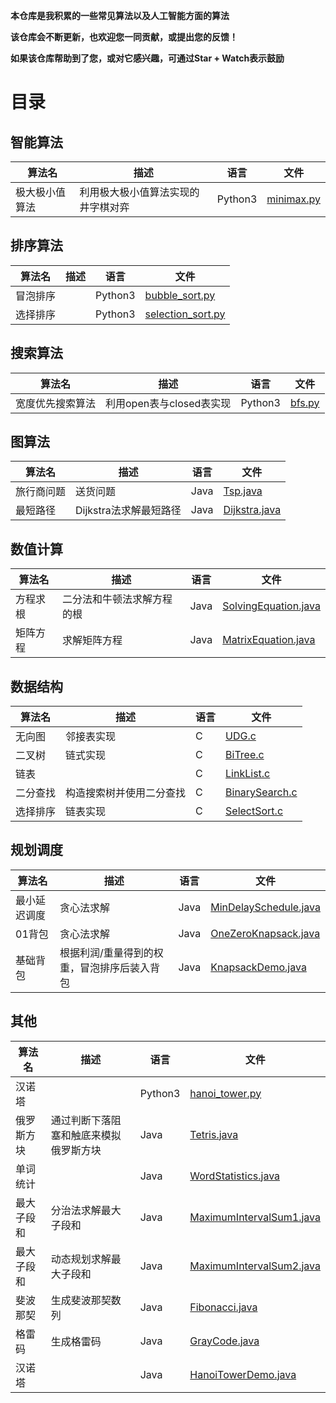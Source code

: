 **本仓库是我积累的一些常见算法以及人工智能方面的算法**

**该仓库会不断更新，也欢迎您一同贡献，或提出您的反馈！**

**如果该仓库帮助到了您，或对它感兴趣，可通过Star + Watch表示鼓励**



# 目录

## 智能算法

| 算法名         | 描述                               | 语言    | 文件                                                         |
| -------------- | ---------------------------------- | ------- | ------------------------------------------------------------ |
| 极大极小值算法 | 利用极大极小值算法实现的井字棋对弈 | Python3 | [minimax.py](https://github.com/yub1ng/Algorithm/blob/master/ai/minimax.py) |

## 排序算法

| 算法名   | 描述 | 语言    | 文件                                                         |
| -------- | ---- | ------- | ------------------------------------------------------------ |
| 冒泡排序 |      | Python3 | [bubble_sort.py](https://github.com/yub1ng/Algorithm/blob/master/sort/bubble_sort.py) |
| 选择排序 |      | Python3 | [selection_sort.py](https://github.com/yub1ng/Algorithm/blob/master/sort/selection_sort.py) |

## 搜索算法

| 算法名           | 描述                     | 语言    | 文件                                                         |
| ---------------- | ------------------------ | ------- | ------------------------------------------------------------ |
| 宽度优先搜索算法 | 利用open表与closed表实现 | Python3 | [bfs.py](https://github.com/yub1ng/Algorithm/blob/master/search/bfs.py) |

## 图算法

| 算法名     | 描述                   | 语言 | 文件                                                         |
| ---------- | ---------------------- | ---- | ------------------------------------------------------------ |
| 旅行商问题 | 送货问题               | Java | [Tsp.java](https://github.com/yub1ng/Algorithm/blob/master/graph/Tsp.java) |
| 最短路径   | Dijkstra法求解最短路径 | Java | [Dijkstra.java](https://github.com/yub1ng/Algorithm/blob/master/graph/Dijkstra.java) |

## 数值计算

| 算法名   | 描述                       | 语言 | 文件                                                         |
| -------- | -------------------------- | ---- | ------------------------------------------------------------ |
| 方程求根 | 二分法和牛顿法求解方程的根 | Java | [SolvingEquation.java](https://github.com/yub1ng/Algorithm/blob/master/numeric/SolvingEquation.java) |
| 矩阵方程 | 求解矩阵方程               | Java | [MatrixEquation.java](https://github.com/yub1ng/Algorithm/blob/master/numeric/MatrixEquation.java) |

## 数据结构

| 算法名   | 描述                     | 语言 | 文件                                                         |
| -------- | ------------------------ | ---- | ------------------------------------------------------------ |
| 无向图   | 邻接表实现               | C    | [UDG.c](https://github.com/yub1ng/Algorithm/blob/master/data-structure/UDG.c) |
| 二叉树   | 链式实现                 | C    | [BiTree.c](https://github.com/yub1ng/Algorithm/blob/master/data-structure/BiTree.c) |
| 链表     |                          | C    | [LinkList.c](https://github.com/yub1ng/Algorithm/blob/master/data-structure/LinkList.c) |
| 二分查找 | 构造搜索树并使用二分查找 | C    | [BinarySearch.c](https://github.com/yub1ng/Algorithm/blob/master/data-structure/BinarySearch.c) |
| 选择排序 | 链表实现                 | C    | [SelectSort.c](https://github.com/yub1ng/Algorithm/blob/master/data-structure/SelectSort.c) |

## 规划调度

| 算法名       | 描述                                        | 语言 | 文件                                                         |
| ------------ | ------------------------------------------- | ---- | ------------------------------------------------------------ |
| 最小延迟调度 | 贪心法求解                                  | Java | [MinDelaySchedule.java](https://github.com/yub1ng/Algorithm/blob/master/schedule/MinDelaySchedule.java) |
| 01背包       | 贪心法求解                                  | Java | [OneZeroKnapsack.java](https://github.com/yub1ng/Algorithm/blob/master/schedule/OneZeroKnapsack.java) |
| 基础背包     | 根据利润/重量得到的权重，冒泡排序后装入背包 | Java | [KnapsackDemo.java](https://github.com/yub1ng/Algorithm/blob/master/schedule/KnapsackDemo.java) |

## 其他

| 算法名     | 描述                                   | 语言    | 文件                                                         |
| ---------- | -------------------------------------- | ------- | ------------------------------------------------------------ |
| 汉诺塔     |                                        | Python3 | [hanoi_tower.py](https://github.com/yub1ng/Algorithm/blob/master/other/hanoi_tower.py) |
| 俄罗斯方块 | 通过判断下落阻塞和触底来模拟俄罗斯方块 | Java    | [Tetris.java](https://github.com/yub1ng/Algorithm/blob/master/other/Tetris.java) |
| 单词统计   |                                        | Java    | [WordStatistics.java](https://github.com/yub1ng/Algorithm/blob/master/other/WordStatistics.java) |
| 最大子段和 | 分治法求解最大子段和                   | Java    | [MaximumIntervalSum1.java](https://github.com/yub1ng/Algorithm/blob/master/other/MaximumIntervalSum1.java) |
| 最大子段和 | 动态规划求解最大子段和                 | Java    | [MaximumIntervalSum2.java](https://github.com/yub1ng/Algorithm/blob/master/other/MaximumIntervalSum2.java) |
| 斐波那契   | 生成斐波那契数列                       | Java    | [Fibonacci.java](https://github.com/yub1ng/Algorithm/blob/master/other/Fibonacci.java) |
| 格雷码     | 生成格雷码                             | Java    | [GrayCode.java](https://github.com/yub1ng/Algorithm/blob/master/other/GrayCode.java) |
| 汉诺塔     |                                        | Java    | [HanoiTowerDemo.java](https://github.com/yub1ng/Algorithm/blob/master/other/HanoiTowerDemo.java) |
